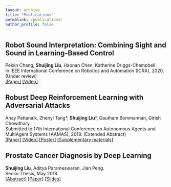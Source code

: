 ```yaml
---
layout: archive
title: "Publications"
permalink: /publications/
author_profile: false
---
```


## **Robot Sound Interpretation: Combining Sight and Sound in Learning-Based Control**  
Peixin Chang, **Shuijing Liu**, Haonan Chen, Katherine Driggs-Champbell.   
In IEEE International Conference on Robotics and Automation (ICRA), 2020. (Under review)  
[[Paper]](https://arxiv.org/abs/1909.09172) [[Video]](https://www.youtube.com/watch?v=0ONGQwhGn_Y)

## **Robust Deep Reinforcement Learning with Adversarial Attacks**  
Anay Pattanaik, Zhenyi Tang*, __Shuijing Liu__*, Gautham Bommannan, Girish Chowdhary.   
Submitted to 17th International Conference on Autonomous Agents and MultiAgent Systems (AAMAS), 2018. (Extended Abstract)  
[[Paper]](https://arxiv.org/abs/1712.03632) [[Video]](https://www.youtube.com/watch?v=8xPaca3cjEU) [[Poster]](/files/daslab_poster.pdf) [[Supplementary materials]](https://shuijing725.github.io/files/Supplementary_for_Robust_Deep_Reinforcement_Learning_with_Adversarial_Attacks.pdf)

## **Prostate Cancer Diagnosis by Deep Learning**  
**Shuijing Liu**, Aditya Parameswaran, Jian Peng.   
Senior Thesis, May 2018.   
[[Abstract]](https://www.ideals.illinois.edu/handle/2142/100023) [[Paper]](/files/ECE499-Sp2018-liu-Shuijing.pdf) [[Slides]](/files/senior_thesis_presentation.pdf)